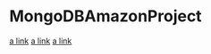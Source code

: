 # MongoDBAmazonProject
[a link](https://github.com/Dylanshapiro/MongoDBAmazonProject/blob/master/src/CustomerDocument.txt.md)
[a link](https://github.com/Dylanshapiro/MongoDBAmazonProject/blob/master/src/OrderDocument.txt.md)
[a link](https://github.com/Dylanshapiro/MongoDBAmazonProject/blob/master/src/ProductDocument.txt.md)
